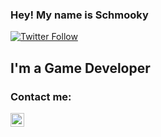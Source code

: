 ### Hey! My name is Schmooky

[![Twitter Follow](https://img.shields.io/twitter/follow/schm00ky?color=1DA1F2&logo=twitter&style=for-the-badge)](https://twitter.com/intent/follow?original_referer=https%3A%2F%2Fgithub.com%schmooky&screen_name=schm00ky)

## I'm a Game Developer

### Contact me:

[<img align="left" alt="schm00ky | Twitter" width="22px" src="https://cdn.jsdelivr.net/npm/simple-icons@v3/icons/twitter.svg" />][twitter]

[twitter]: https://twitter.com/schm00ky
